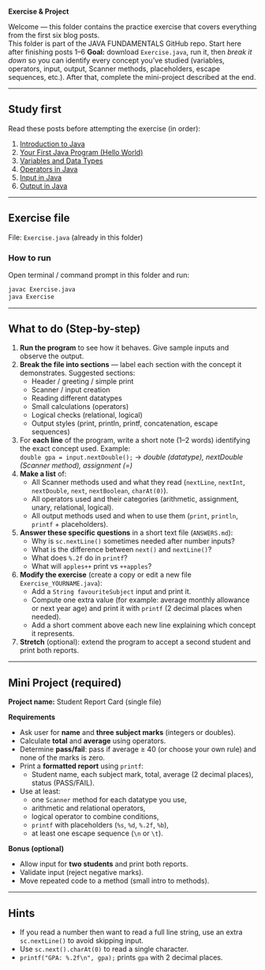 **Exercise & Project**  

Welcome — this folder contains the practice exercise that covers everything from the first six blog posts.  
This folder is part of the JAVA FUNDAMENTALS GitHub repo. Start here after finishing posts 1–6
**Goal:** download `Exercise.java`, run it, then *break it down* so you can identify every concept you’ve studied (variables, operators, input, output, Scanner methods, placeholders, escape sequences, etc.). After that, complete the mini-project described at the end.

---

## Study first  
Read these posts before attempting the exercise (in order):

1. [Introduction to Java](https://hassan-codes.blogspot.com/2025/08/01-java-fundamentals-introduction-to.html)  
2. [Your First Java Program (Hello World)](https://hassan-codes.blogspot.com/2025/08/02-java-fundamentals-your-first-java.html)  
3. [Variables and Data Types](https://hassan-codes.blogspot.com/2025/08/03-java-fundamentals-variables-and-data_25.html)  
4. [Operators in Java](https://hassan-codes.blogspot.com/2025/08/04-java-fundamentals-operators-in-java.html)  
5. [Input in Java](https://hassan-codes.blogspot.com/2025/08/05-java-fundamentals-input-in-java-by.html)  
6. [Output in Java](https://hassan-codes.blogspot.com/2025/08/06-java-fundamentals-output-in-java-by.html)

---

## Exercise file
File: `Exercise.java` (already in this folder)

### How to run
Open terminal / command prompt in this folder and run:
```bash
javac Exercise.java
java Exercise
```

---

## What to do (Step-by-step)
1. **Run the program** to see how it behaves. Give sample inputs and observe the output.  
2. **Break the file into sections** — label each section with the concept it demonstrates. Suggested sections:
   - Header / greeting / simple print
   - Scanner / input creation
   - Reading different datatypes
   - Small calculations (operators)
   - Logical checks (relational, logical)
   - Output styles (print, println, printf, concatenation, escape sequences)
3. For **each line** of the program, write a short note (1–2 words) identifying the exact concept used. Example:  
   `double gpa = input.nextDouble();` → *double (datatype), nextDouble (Scanner method), assignment (=)*
4. **Make a list** of:
   - All Scanner methods used and what they read (`nextLine`, `nextInt`, `nextDouble`, `next`, `nextBoolean`, `charAt(0)`).
   - All operators used and their categories (arithmetic, assignment, unary, relational, logical).
   - All output methods used and when to use them (`print`, `println`, `printf` + placeholders).
5. **Answer these specific questions** in a short text file (`ANSWERS.md`):
   - Why is `sc.nextLine()` sometimes needed after number inputs?
   - What is the difference between `next()` and `nextLine()`?
   - What does `%.2f` do in `printf`?
   - What will `apples++` print vs `++apples`?
6. **Modify the exercise** (create a copy or edit a new file `Exercise_YOURNAME.java`):
   - Add a `String favouriteSubject` input and print it.
   - Compute one extra value (for example: average monthly allowance or next year age) and print it with `printf` (2 decimal places when needed).
   - Add a short comment above each new line explaining which concept it represents.
7. **Stretch** (optional): extend the program to accept a second student and print both reports.

---


## Mini Project (required)
**Project name:** Student Report Card (single file)

**Requirements**
- Ask user for **name** and **three subject marks** (integers or doubles).
- Calculate **total** and **average** using operators.
- Determine **pass/fail**: pass if average ≥ 40 (or choose your own rule) and none of the marks is zero.
- Print a **formatted report** using `printf`:
  - Student name, each subject mark, total, average (2 decimal places), status (PASS/FAIL).
- Use at least:
  - one `Scanner` method for each datatype you use,
  - arithmetic and relational operators,
  - logical operator to combine conditions,
  - `printf` with placeholders (`%s`, `%d`, `%.2f`, `%b`),
  - at least one escape sequence (`\n` or `\t`).

**Bonus (optional)**
- Allow input for **two students** and print both reports.
- Validate input (reject negative marks).
- Move repeated code to a method (small intro to methods).


---

## Hints
- If you read a number then want to read a full line string, use an extra `sc.nextLine()` to avoid skipping input.
- Use `sc.next().charAt(0)` to read a single character.
- `printf("GPA: %.2f\n", gpa);` prints `gpa` with 2 decimal places.

